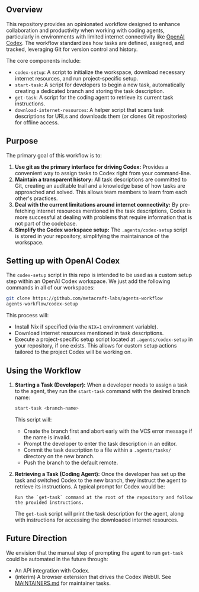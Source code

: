 ## Overview

This repository provides an opinionated workflow designed to enhance collaboration and productivity when working with coding agents, particularly in environments with limited internet connectivity like [OpenAI Codex](https://openai.com/blog/openai-codex/). The workflow standardizes how tasks are defined, assigned, and tracked, leveraging Git for version control and history.

The core components include:
-   `codex-setup`: A script to initialize the workspace, download necessary internet resources, and run project-specific setup.
-   `start-task`: A script for developers to begin a new task, automatically creating a dedicated branch and storing the task description.
-   `get-task`: A script for the coding agent to retrieve its current task instructions.
-   `download-internet-resources`: A helper script that scans task descriptions for URLs and downloads them (or clones Git repositories) for offline access.

## Purpose

The primary goal of this workflow is to:

1.  **Use git as the primary interface for driving Codex:** Provides a convenient way to assign tasks to Codex right from your command-line.
2.  **Maintain a transparent history:** All task descriptions are committed to Git, creating an auditable trail and a knowledge base of how tasks are approached and solved. This allows team members to learn from each other's practices.
3.  **Deal with the current limitations around internet connectivity:** By pre-fetching internet resources mentioned in the task descriptions, Codex is more successful at dealing with problems that require information that is not part of the codebase.
4.  **Simplify the Codex workspace setup:** The `.agents/codex-setup` script is stored in your repository, simplifying the maintainance of the workspace.

## Setting up with OpenAI Codex

The `codex-setup` script in this repo is intended to be used as a custom setup step within an OpenAI Codex workspace. We just add the following commands in all of our workspaces:

```bash
git clone https://github.com/metacraft-labs/agents-workflow
agents-workflow/codex-setup
```

This process will:
-   Install Nix if specified (via the `NIX=1` environment variable).
-   Download internet resources mentioned in task descriptions.
-   Execute a project-specific setup script located at `.agents/codex-setup` in your repository, if one exists. This allows for custom setup actions tailored to the project Codex will be working on.

## Using the Workflow

1.  **Starting a Task (Developer):**
    When a developer needs to assign a task to the agent, they run the `start-task` command with the desired branch name:

    ```bash
    start-task <branch-name>
    ```

    This script will:
    -   Create the branch first and abort early with the VCS error message if
        the name is invalid.
    -   Prompt the developer to enter the task description in an editor.
    -   Commit the task description to a file within a `.agents/tasks/` directory on the new branch.
    -   Push the branch to the default remote.

2.  **Retrieving a Task (Coding Agent):**
    Once the developer has set up the task and switched Codex to the new branch, they instruct the agent to retrieve its instructions. A typical prompt for Codex would be:
    ```
    Run the `get-task` command at the root of the repository and follow the provided instructions.
    ```
    The `get-task` script will print the task description for the agent, along with instructions for accessing the downloaded internet resources.

## Future Direction

We envision that the manual step of prompting the agent to run `get-task` could be automated in the future through:

-   An API integration with Codex.
-   (interim) A browser extension that drives the Codex WebUI.
See [MAINTAINERS.md](MAINTAINERS.md) for maintainer tasks.
